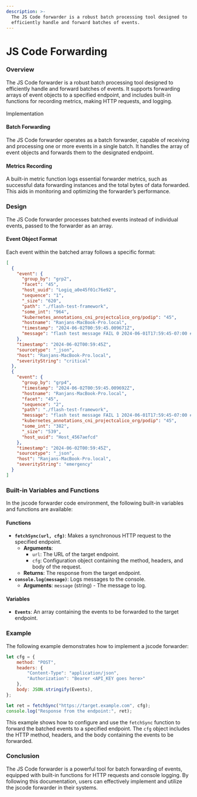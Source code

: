 ```yaml
---
description: >-
  The JS Code forwarder is a robust batch processing tool designed to
  efficiently handle and forward batches of events.
---
```


# JS Code Forwarding

### Overview

The JS Code forwarder is a robust batch processing tool designed to efficiently handle and forward batches of events. It supports forwarding arrays of event objects to a specified endpoint, and includes built-in functions for recording metrics, making HTTP requests, and logging.\
\
Implementation

#### Batch Forwarding

The JS Code forwarder operates as a batch forwarder, capable of receiving and processing one or more events in a single batch. It handles the array of event objects and forwards them to the designated endpoint.

#### Metrics Recording

A built-in metric function logs essential forwarder metrics, such as successful data forwarding instances and the total bytes of data forwarded. This aids in monitoring and optimizing the forwarder’s performance.

### Design

The JS Code forwarder processes batched events instead of individual events, passed to the forwarder as an array.

#### Event Object Format

Each event within the batched array follows a specific format:

```json
[
  {
    "event": {
      "group_by": "grp2",
      "facet": "45",
      "host_uuid": "Logiq_a0e45f01c76e92",
      "sequence": "1",
      "_size": "620",
      "path": "./flash-test-framework",
      "some_int": "964",
      "kubernetes_annotations_cni_projectcalico_org/podip": "45",
      "hostname": "Ranjans-MacBook-Pro.local",
      "timestamp": "2024-06-02T00:59:45.009671Z",
      "message": "flash test message FAIL 0 2024-06-01T17:59:45-07:00 #:0:# Facet1=v45 \"metric_type\" : devices \"LoginSuccess\" Facet2=v4024 Facet4=v-14 FacetU=6e23c405-fb70-420c-b286-840ff2277942 nginx: response code 400"
    },
    "timestamp": "2024-06-02T00:59:45Z",
    "sourcetype": "_json",
    "host": "Ranjans-MacBook-Pro.local",
    "severityString": "critical"
  },
  {
    "event": {
      "group_by": "grp4",
      "timestamp": "2024-06-02T00:59:45.009692Z",
      "hostname": "Ranjans-MacBook-Pro.local",
      "facet": "45",
      "sequence": "2",
      "path": "./flash-test-framework",
      "message": "flash test message FAIL 1 2024-06-01T17:59:45-07:00 #:1:# Facet6=v45 \"metric_type\" : json \"LoginSuccess\" Facet2=v4292 Facet3=v-14 ",
      "kubernetes_annotations_cni_projectcalico_org/podip": "45",
      "some_int": "382",
      "_size": "539",
      "host_uuid": "Host_4567aefcd"
    },
    "timestamp": "2024-06-02T00:59:45Z",
    "sourcetype": "_json",
    "host": "Ranjans-MacBook-Pro.local",
    "severityString": "emergency"
  }
]

```

### Built-in Variables and Functions

In the jscode forwarder code environment, the following built-in variables and functions are available:

#### Functions

* **`fetchSync(url, cfg)`**: Makes a synchronous HTTP request to the specified endpoint.
  * **Arguments**:
    * `url`: The URL of the target endpoint.
    * `cfg`: Configuration object containing the method, headers, and body of the request.
  * **Returns**: The response from the target endpoint.
* **`console.log(message)`**: Logs messages to the console.
  * **Arguments**: `message` (string) - The message to log.

#### Variables

* **`Events`**: An array containing the events to be forwarded to the target endpoint.

### Example

The following example demonstrates how to implement a jscode forwarder:

```javascript
let cfg = {
    method: "POST",
    headers: {
        "Content-Type": "application/json",
        "Authorization": "Bearer <API_KEY goes here>"
    },
    body: JSON.stringify(Events),
};

let ret = fetchSync("https://target.example.com", cfg);
console.log("Response from the endpoint:", ret);
```

This example shows how to configure and use the `fetchSync` function to forward the batched events to a specified endpoint. The `cfg` object includes the HTTP method, headers, and the body containing the events to be forwarded.

### Conclusion

The JS Code forwarder is a powerful tool for batch forwarding of events, equipped with built-in functions for HTTP requests and console logging. By following this documentation, users can effectively implement and utilize the jscode forwarder in their systems.

